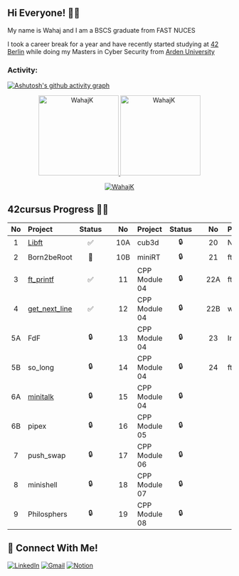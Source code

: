 ## Hi Everyone! 👋🏻

My name is Wahaj and I am a BSCS graduate from FAST NUCES

I took a career break for a year and have recently started studying at [42 Berlin](https://42berlin.de) while doing my Masters in Cyber Security from [Arden University](https://arden.ac.uk)
<h3 align="left">Activity:</h3>

[![Ashutosh's github activity graph](https://github-readme-activity-graph.vercel.app/graph?username=WahajK&bg_color=100f0f&color=4c5e9e&line=4c569e&point=403e41&area=true&hide_border=true)](https://github.com/ashutosh00710/github-readme-activity-graph)

<div align="center">
  <a href="https://github.com/WahajK">
    <img height="180em" src="https://github-readme-stats.vercel.app/api/top-langs?username=WahajK&show_icons=true&locale=en&layout=compact&theme=tokyonight" alt="WahajK"/>
    <img height="180em" src="https://github-readme-stats.vercel.app/api?username=WahajK&show_icons=true&locale=en&layout=compact&theme=tokyonight" alt="WahajK"/>
  </a>
</div>
<p align="center">
  <a href="https://github.com/WahajK">
    <img src="https://github-readme-streak-stats.herokuapp.com/?user=WahajK&&theme=tokyonight" alt="WahajK" />
  </a>
</p>

## 42cursus Progress 💪🏻
| No  | Project                                     | Status |   | No  | Project                                   | Status |   | No  | Project                        | Status |
| :-: | :------------------------------------------ | :----: | - | :-: | :---------------------------------------- | :----: | - | :-: | :----------------------------- | :----: |
| 1   | [Libft](../../../42_libft)                  | ✅     |   | 10A | cub3d                                      | 🔒     |   | 20  | NetPractice                    | 🔒      |
| 2   | Born2beRoot                                 | 📝     |   | 10B | miniRT                                     | 🔒     |   | 21  | ft_containers                  | 🔒      |
| 3   | [ft_printf](../../../42_ft_printf)          | ✅     |   | 11  | CPP Module 04                              | 🔒     |   | 22A | ft_irc                         | 🔒      |
| 4   | [get_next_line](../../../42_get_next_line)  | ✅     |   | 12  | CPP Module 04                              | 🔒     |   | 22B | webserv                        | 🔒      |
| 5A  | FdF                                         | 🔒     |   | 13  | CPP Module 04                              | 🔒     |   | 23  | Inception                      | 🔒      |
| 5B  | so_long                                     | 🔒     |   | 14  | CPP Module 04                              | 🔒     |   | 24  | ft_transcendence               | 🔒      |
| 6A  | [minitalk](../../../42_minitalk)            | 🔒     |   | 15  | CPP Module 04                              | 🔒     |   |     |                                |         |
| 6B  | pipex                                       | 🔒     |   | 16  | CPP Module 05                              | 🔒     |   |     |                                |         |
| 7   | push_swap                                   | 🔒     |   | 17  | CPP Module 06                              | 🔒     |   |     |                                |         |
| 8   | minishell                                   | 🔒     |   | 18  | CPP Module 07                              | 🔒     |   |     |                                |         |
| 9   | Philosphers                                 | 🔒     |   | 19  | CPP Module 08                              | 🔒     |   |     |                                |         |

## 📱 Connect With Me!
[![LinkedIn](https://img.shields.io/badge/-LinkedIn-0e76a8?style=flat-square&logo=linkedin&logoColor=white)](https://www.linkedin.com/in/molover/)
[![Gmail](https://img.shields.io/badge/-Gmail-d95040?style=flat-square&logo=gmail&logoColor=white)](mailto:wahajkhan788@gmail.com)
[![Notion](https://img.shields.io/badge/Notion-%23000000.svg?style=for-the-badge&logo=notion&logoColor=white)](https://42wolfsburgberlin.notion.site/notion-guides)
<!--
**WahajK/WahajK** is a ✨ _special_ ✨ repository because its `README.md` (this file) appears on your GitHub profile.

Here are some ideas to get you started:

- 🔭 I’m currently working on ...
- 🌱 I’m currently learning ...
- 👯 I’m looking to collaborate on ...
- 🤔 I’m looking for help with ...
- 💬 Ask me about ...
- 📫 How to reach me: ...
- 😄 Pronouns: ...
- ⚡ Fun fact: ...
-->
